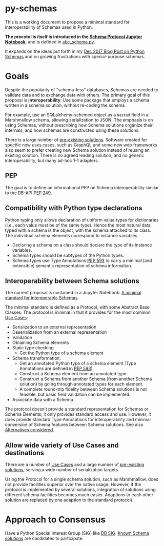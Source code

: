 # py-schemas


This is a working document to propose a minimal standard for interoperability of Schemas used in Python. 

**The procotol is itself is introduced in the [Schema Protocol Jupyter Notebook](SchemaProtocol.ipynb)**, and is defined in  [abc_schema.py](abc_schema.py).

It expands on the ideas put forth in my [Dec 2017 Blog Post on Python Schemas](https://ict.swisscom.ch/2017/12/python-schema/) and on growing frustrations with special-purpose schemas. 

# Goals

Despite the popularity of "schema-less" databases, Schemas are needed to validate data and to exchange data with others. The primary goal of this proposal is **interoperability**: Use some package that employs a schema written in a schema solution, without re-coding the schema. 

For example, use an SQLalchemy-schemed object as a `Nested` field in a Marshmallow schema, allowing serialization to JSON. The emphasis is on using Schemas, without prescribing how Schema solutions organize their internals, and how schemas are constructed using these solutions. 

There is a large number of [pre-existing solutions](ExistingSolutions.md). Software created for specific new uses cases, such as GraphQL and some new web frameworks also seem to prefer creating new Schema solution instead of reusing an existing solution. There is no agreed leading solution, and no generic interoperability, but many ad-hoc 1-1 adapters. 

## PEP

The goal is to define an informational PEP on Schema interoperability similar to the DB-API [PEP 249](https://www.python.org/dev/peps/pep-0249/). 

## Compatibility with Python type declarations

Python typing only allows declaration of uniform value types for dictionaries (i.e., each value must be of the same type). Hence the most natural data typed with a schema is the object, with the schema attached to its class. The individual schema elements correspond to instance variables. 

* Declaring a schema on a class should declare the type of its instance variables.  
* Schema types should be subtypes of the Python types.
* Schema types use Type Annotations [PEP 593](https://www.python.org/dev/peps/pep-0593) to carry a minimal (and extensible) semantic representation of schema information.  


## Interoperability between Schema solutions

The current proposal is contained in a Jupyter Notebook: [A minimal standard for interoperable Schemas](SchemaProtocol.ipynb).

The minimal standard is defined as a Protocol, with some Abstract Base Classes. The protocol is minimal in that it provides for the most common 
[Use Cases](UseCases.md):
* Serialization to an external representation
* Deserialization from an external representation
* Validation
* Obtaining Schema elements
* Static type checking
  * Get the Python type of a schema element 
* Schema transformation:
  * Get an annotated Python type of a schema element (Type Annotations are defined in [PEP 593](https://www.python.org/dev/peps/pep-0593))
  * Construct a Schema element from an annotated type
  * Construct a Schema from another Schema (from another Schema solution) by going through annotated types for each element. 
  * A complete round-trip fidelity between Schema solutions is not feasible, but basic field validation can be implemented. 
* Associate data with a Schema

The protocol doesn't provide a standard representation for Schemas or Schema Elements; it only provides standard access and use. However, it does provide standard Type Annotations for interoperability and minimal conversion of Schema features between Schema solutions. See also [Alternatives considered](alternatives.md).


## Allow wide variety of Use Cases and destinations

There are a number of [Use Cases](UseCases.md) and a large number of [pre-existing solutions](ExistingSolutions.md), serving a wide number of serialization targets. 

Using the Protocol for a single schema solution, such as Marshmallow, does not provide facilities superior over the native usage. However, if the protocol is implemented by several solutions, integration of solutions using different schema facilities becomes much easier. Adaptions to each other solution are replaced by one adaption to the standard protocol). 

# Approach to Consensus

Have a Python Special Interest Group (SIG) like [DB SIG](https://www.python.org/community/sigs/current/db-sig/). [Known Schema solutions](ExistingSolutions.md) are candidates to participate. 
